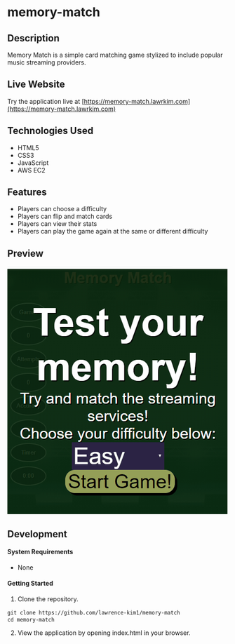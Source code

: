 # memory-match

## Description
Memory Match is a simple card matching game stylized to include popular music streaming providers.

## Live Website
Try the application live at [https://memory-match.lawrkim.com](https://memory-match.lawrkim.com)

## Technologies Used
- HTML5
- CSS3
- JavaScript
- AWS EC2

## Features
- Players can choose a difficulty
- Players can flip and match cards
- Players can view their stats
- Players can play the game again at the same or different difficulty

## Preview
![Memory Match](assets/images/memory-match.gif)

## Development

#### System Requirements
- None

#### Getting Started
1. Clone the repository.
  ```shell
  git clone https://github.com/lawrence-kim1/memory-match
  cd memory-match
  ```
2. View the application by opening index.html in your browser.
